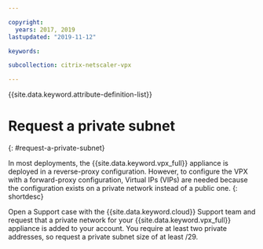 ```yaml
---

copyright:
  years: 2017, 2019
lastupdated: "2019-11-12"

keywords:

subcollection: citrix-netscaler-vpx

---
```


{{site.data.keyword.attribute-definition-list}}

# Request a private subnet
{: #request-a-private-subnet}

In most deployments, the {{site.data.keyword.vpx_full}} appliance is deployed in a reverse-proxy configuration. However, to configure the VPX with a forward-proxy configuration, Virtual IPs (VIPs) are needed because the configuration exists on a private network instead of a public one.
{: shortdesc}

Open a Support case with the {{site.data.keyword.cloud}} Support team and request that a private network for your {{site.data.keyword.vpx_full}} appliance is added to your account. You require at least two private addresses, so request a private subnet size of at least /29.  
